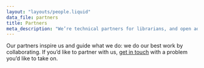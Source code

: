 ```yaml
---
layout: "layouts/people.liquid"
data_file: partners
title: Partners
meta_description: "We’re technical partners for librarians, and open advocates."
---
```


Our partners inspire us and guide what we do: we do our best work by collaborating. If you’d like to partner with us, <a href='mailto:joe@oa.works?subject=OA.Works%20Partnership'>get in touch</a> with a problem you’d like to take on.
